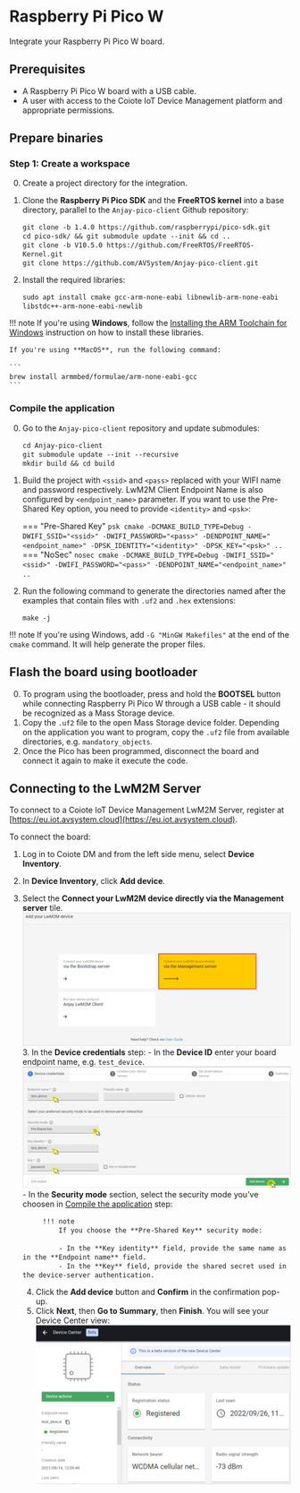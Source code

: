 # Raspberry Pi Pico W

Integrate your Raspberry Pi Pico W board.

## Prerequisites

- A Raspberry Pi Pico W board with a USB cable.
- A user with access to the Coiote IoT Device Management platform and appropriate permissions.

## Prepare binaries
### Step 1: Create a workspace

0. Create a project directory for the integration.
0. Clone the **Raspberry Pi Pico SDK** and the **FreeRTOS kernel** into a base directory, parallel to the `Anjay-pico-client` Github repository:

    ```
    git clone -b 1.4.0 https://github.com/raspberrypi/pico-sdk.git
    cd pico-sdk/ && git submodule update --init && cd ..
    git clone -b V10.5.0 https://github.com/FreeRTOS/FreeRTOS-Kernel.git
    git clone https://github.com/AVSystem/Anjay-pico-client.git
    ```

0. Install the required libraries:
    ```
    sudo apt install cmake gcc-arm-none-eabi libnewlib-arm-none-eabi libstdc++-arm-none-eabi-newlib
    ```
!!! note
    If you're using **Windows**, follow the [Installing the ARM Toolchain for Windows](https://mynewt.apache.org/latest/get_started/native_install/cross_tools.html#installing-the-arm-toolchain-for-windows) instruction on how to install these libraries.

    If you're using **MacOS**, run the following command:

    ```
    brew install armmbed/formulae/arm-none-eabi-gcc
    ```

### Compile the application
0. Go to the `Anjay-pico-client` repository and update submodules:
    ```
    cd Anjay-pico-client
    git submodule update --init --recursive
    mkdir build && cd build
    ```

0. Build the project with `<ssid>` and `<pass>` replaced with your WIFI name and password respectively. LwM2M Client Endpoint Name is also configured by `<endpoint_name>` parameter. If you want to use the Pre-Shared Key option, you need to provide `<identity>` and `<psk>`:

    === "Pre-Shared Key"
        ``` psk
        cmake -DCMAKE_BUILD_TYPE=Debug -DWIFI_SSID="<ssid>" -DWIFI_PASSWORD="<pass>" -DENDPOINT_NAME="<endpoint_name>" -DPSK_IDENTITY="<identity>" -DPSK_KEY="<psk>" ..
        ```
    === "NoSec"
        ``` nosec
        cmake -DCMAKE_BUILD_TYPE=Debug -DWIFI_SSID="<ssid>" -DWIFI_PASSWORD="<pass>" -DENDPOINT_NAME="<endpoint_name>" ..
        ```

0. Run the following command to generate the directories named after the examples that contain files with `.uf2` and `.hex` extensions:
    ```
    make -j
    ```

!!! note
    If you're using Windows, add `-G "MinGW Makefiles"` at the end of the `cmake` command. It will help generate the proper files.

## Flash the board using bootloader

0. To program using the bootloader, press and hold the **BOOTSEL** button while connecting Raspberry Pi Pico W through a USB cable - it should be recognized as a Mass Storage device.
0. Copy the `.uf2` file to the open Mass Storage device folder. Depending on the application you want to program, copy the `.uf2` file from available directories, e.g. `mandatory_objects`.
0. Once the Pico has been programmed, disconnect the board and connect it again to make it execute the code.

## Connecting to the LwM2M Server

To connect to a Coiote IoT Device Management LwM2M Server, register at [https://eu.iot.avsystem.cloud](https://eu.iot.avsystem.cloud).

To connect the board:

1. Log in to Coiote DM and from the left side menu, select **Device Inventory**.
2. In **Device Inventory**, click **Add device**.
3. Select the **Connect your LwM2M device directly via the Management server** tile.
       ![Add via Mgmt](images/mgmt_tile.png "Add via Mgmt")
    3. In the **Device credentials** step:
         - In the **Device ID** enter your board endpoint name, e.g. `test_device`.
             ![Device credentials step](images/add_mgmt_quick.png "Device credentials step")
         - In the **Security mode** section, select the security mode you've choosen in [Compile the application](#compile-the-application) step:

            !!! note
                If you choose the **Pre-Shared Key** security mode:

                - In the **Key identity** field, provide the same name as in the **Endpoint name** field.
                - In the **Key** field, provide the shared secret used in the device-server authentication.

    4. Click the **Add device** button and **Confirm** in the confirmation pop-up.
    5. Click **Next**, then **Go to Summary**, then **Finish**. You will see your Device Center view:  ![Registered device](images/registered_device.png "Registered device")
